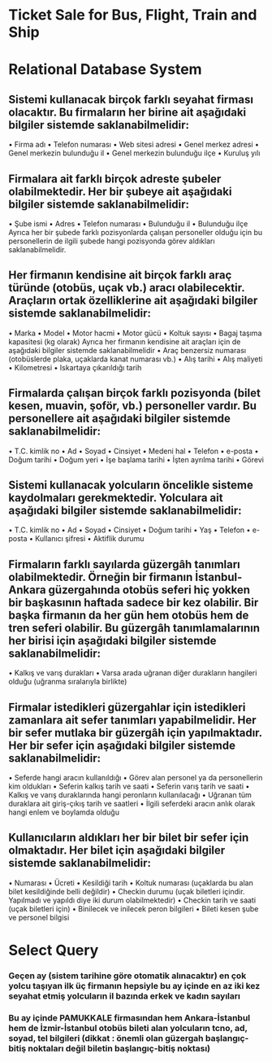 # Ticket Sale for Bus, Flight, Train and Ship
# Relational Database System
    

##	Sistemi kullanacak birçok farklı seyahat firması olacaktır. Bu firmaların her birine ait aşağıdaki bilgiler sistemde saklanabilmelidir:
•	Firma adı
•	Telefon numarası
•	Web sitesi adresi
•	Genel merkez adresi
•	Genel merkezin bulunduğu il
•	Genel merkezin bulunduğu ilçe
•	Kuruluş yılı
##	Firmalara ait farklı birçok adreste şubeler olabilmektedir. Her bir şubeye ait aşağıdaki bilgiler sistemde saklanabilmelidir:
•	Şube ismi
•	Adres
•	Telefon numarası
•	Bulunduğu il
•	Bulunduğu ilçe
Ayrıca her bir şubede farklı pozisyonlarda çalışan personeller olduğu için bu personellerin de ilgili şubede hangi pozisyonda görev aldıkları saklanabilmelidir.
##	Her firmanın kendisine ait birçok farklı araç türünde (otobüs, uçak vb.) aracı olabilecektir. Araçların ortak özelliklerine ait aşağıdaki bilgiler sistemde saklanabilmelidir:
•	Marka
•	Model
•	Motor hacmi
•	Motor gücü
•	Koltuk sayısı
•	Bagaj taşıma kapasitesi (kg olarak)
Ayrıca her firmanın kendisine ait araçları için de aşağıdaki bilgiler sistemde saklanabilmelidir
•	Araç benzersiz numarası (otobüslerde plaka, uçaklarda kanat numarası vb.)
•	Alış tarihi
•	Alış maliyeti
•	Kilometresi
•	Iskartaya çıkarıldığı tarih
##	Firmalarda çalışan birçok farklı pozisyonda (bilet kesen, muavin, şoför, vb.) personeller vardır. Bu personellere ait aşağıdaki bilgiler sistemde saklanabilmelidir:
•	T.C. kimlik no
•	Ad
•	Soyad
•	Cinsiyet
•	Medeni hal
•	Telefon
•	e-posta
•	Doğum tarihi
•	Doğum yeri
•	İşe başlama tarihi
•	İşten ayrılma tarihi
•	Görevi
##	Sistemi kullanacak yolcuların öncelikle sisteme kaydolmaları gerekmektedir. Yolculara ait aşağıdaki bilgiler sistemde saklanabilmelidir:
•	T.C. kimlik no
•	Ad
•	Soyad
•	Cinsiyet
•	Doğum tarihi
•	Yaş
•	Telefon
•	e-posta
•	Kullanıcı şifresi
•	Aktiflik durumu
##	Firmaların farklı sayılarda güzergâh tanımları olabilmektedir. Örneğin bir firmanın İstanbul-Ankara güzergahında otobüs seferi hiç yokken bir başkasının haftada sadece bir kez olabilir. Bir başka firmanın da her gün hem otobüs hem de tren seferi olabilir. Bu güzergâh tanımlamalarının her birisi için aşağıdaki bilgiler sistemde saklanabilmelidir:
•	Kalkış ve varış durakları
•	Varsa arada uğranan diğer durakların hangileri olduğu (uğranma sıralarıyla birlikte)
##	Firmalar istedikleri güzergahlar için istedikleri zamanlara ait sefer tanımları yapabilmelidir. Her bir sefer mutlaka bir güzergâh için yapılmaktadır. Her bir sefer için aşağıdaki bilgiler sistemde saklanabilmelidir:
•	Seferde hangi aracın kullanıldığı
•	Görev alan personel ya da personellerin kim oldukları
•	Seferin kalkış tarih ve saati
•	Seferin varış tarih ve saati
•	Kalkış ve varış duraklarında hangi peronların kullanılacağı
•	Uğranan tüm duraklara ait giriş-çıkış tarih ve saatleri
•	İlgili seferdeki aracın anlık olarak hangi enlem ve boylamda olduğu 
##	Kullanıcıların aldıkları her bir bilet bir sefer için olmaktadır. Her bilet için aşağıdaki bilgiler sistemde saklanabilmelidir:
•	Numarası
•	Ücreti
•	Kesildiği tarih
•	Koltuk numarası (uçaklarda bu alan bilet kesildiğinde belli değildir)
•	Checkin durumu (uçak biletleri içindir. Yapılmadı ve yapıldı diye iki durum olabilmektedir)
•	Checkin tarih ve saati (uçak biletleri için)
•	Binilecek ve inilecek peron bilgileri
•	Bileti kesen şube ve personel bilgisi

# Select Query

### Geçen ay (sistem tarihine göre otomatik alınacaktır) en çok yolcu taşıyan ilk üç firmanın hepsiyle bu ay içinde en az iki kez seyahat etmiş yolcuların il bazında erkek ve kadın sayıları
### Bu ay içinde PAMUKKALE firmasından hem Ankara-İstanbul hem de İzmir-İstanbul otobüs bileti alan yolcuların tcno, ad, soyad, tel bilgileri (dikkat : önemli olan güzergah başlangıç-bitiş noktaları değil biletin başlangıç-bitiş noktası)
